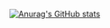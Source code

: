 [![Anurag's GitHub stats](https://github-readme-stats.vercel.app/api?username=alejmilian)](https://github.com/anuraghazra/github-readme-stats)
